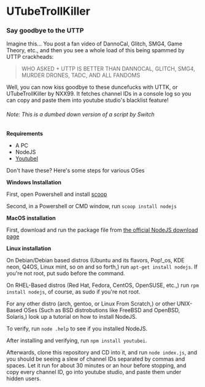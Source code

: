 # UTubeTrollKiller

### Say goodbye to the UTTP

Imagine this... You post a fan video of DannoCal, Glitch, SMG4, Game Theory, etc., and then you see a whole load of this being spammed by UTTP crackheads:

> WHO ASKED + UTTP IS BETTER THAN DANNOCAL, GLITCH, SMG4, MURDER DRONES, TADC, AND ALL FANDOMS

Well, you can now kiss goodbye to these duncefucks with UTTK, or UTubeTrollKiller by NXX99. It fetches channel IDs in a console log so you can copy and paste them into youtube studio's blacklist feature!

###### Note: This is a dumbed down version of a script by Switch

__Requirements__

* A PC
* NodeJS
* [YoutubeI](https://www.npmjs.com/package/youtubei)

Don't have these? Here's some steps for various OSes

__Windows Installation__

First, open Powershell and install [scoop](https://scoop.sh/)

Second, in a Powershell or CMD window, run `scoop install nodejs`

__MacOS installation__

First, download and run the package file from [the official NodeJS download page](https://nodejs.org/en/download)

__Linux installation__

On Debian/Debian based distros (Ubuntu and its flavors, Pop!_os, KDE neon, Q4OS, Linux mint, so on and so forth,) run `apt-get install nodejs`. If you're not root, put sudo before the command.

On RHEL-Based distros (Red Hat, Fedora, CentOS, OpenSUSE, etc.,) run `rpm install nodejs`, of course, as sudo if you're not root.

For any other distro (arch, gentoo, or Linux From Scratch,) or other UNIX-Based OSes (Such as BSD distrobutions like FreeBSD and OpenBSD, Solaris,) look up a tutorial on how to install NodeJS.

To verify, run `node .help` to see if you installed NodeJS.

After installing and verifying, run `npm install youtubei`.

Afterwards, clone this repository and CD into it, and run `node index.js`, and you should be seeing a slew of channel IDs separated by commas and spaces. Let it run for about 30 minutes or an hour before stopping, and copy every channel ID, go into youtube studio, and paste them under hidden users.